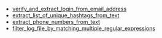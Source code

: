 - [verify_and_extract_login_from_email_address](verify_and_extract_login_from_email_address/README.md)
- [extract_list_of_unique_hashtags_from_text](extract_list_of_unique_hashtags_from_text/README.md)
- [extract_phone_numbers_from_text](extract_phone_numbers_from_text/README.md)
- [filter_log_file_by_matching_multiple_regular_expressions](filter_log_file_by_matching_multiple_regular_expressions/README.md)
